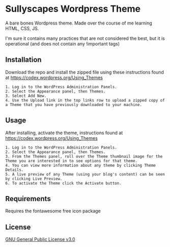 # Sullyscapes Wordpress Theme

A bare bones Wordpress theme. Made over the course of me learning HTML, CSS, JS.

I'm sure it contains many practices that are not considered the best, but it is operational (and does not contain any !important tags)

## Installation

Download the repo and install the zipped file using these instructions found at https://codex.wordpress.org/Using_Themes

    1. Log in to the WordPress Administration Panels.
    2. Select the Appearance panel, then Themes.
    3. Select Add New.
    4. Use the Upload link in the top links row to upload a zipped copy of a Theme that you have previously downloaded to your machine.

## Usage

After installing, activate the theme, instructions found at https://codex.wordpress.org/Using_Themes

    1. Log in to the WordPress Administration Panels.
    2. Select the Appearance panel, then Themes.
    3. From the Themes panel, roll over the Theme thumbnail image for the Theme you are interested in to see options for that theme.
    4. You can view more information about any theme by clicking Theme Details.
    5. A live preview of any Theme (using your blog's content) can be seen by clicking Live Preview.
    6. To activate the Theme click the Activate button.

## Requirements

Requires the fontawesome free icon package

## License

[GNU General Public License v3.0](https://choosealicense.com/licenses/gpl-3.0/#)